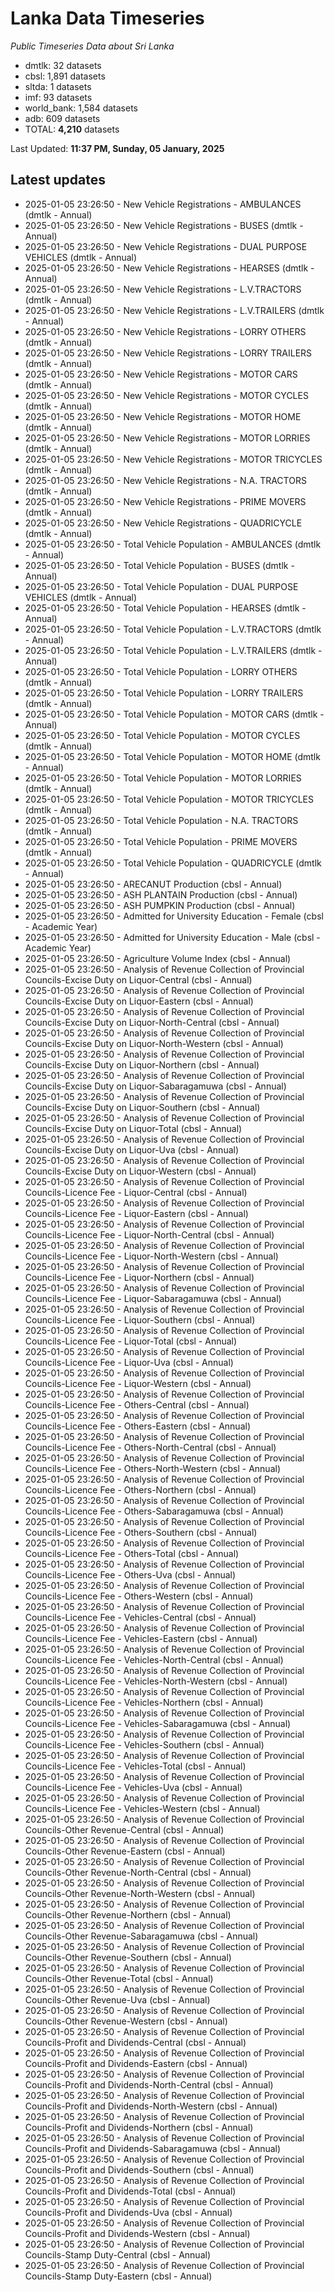 # Lanka Data Timeseries
*Public Timeseries Data about Sri Lanka*

* dmtlk: 32 datasets
* cbsl: 1,891 datasets
* sltda: 1 datasets
* imf: 93 datasets
* world_bank: 1,584 datasets
* adb: 609 datasets
* TOTAL: **4,210** datasets

Last Updated: **11:37 PM, Sunday, 05 January, 2025**

## Latest updates

* 2025-01-05 23:26:50 - New Vehicle Registrations - AMBULANCES (dmtlk - Annual)
* 2025-01-05 23:26:50 - New Vehicle Registrations - BUSES (dmtlk - Annual)
* 2025-01-05 23:26:50 - New Vehicle Registrations - DUAL PURPOSE VEHICLES (dmtlk - Annual)
* 2025-01-05 23:26:50 - New Vehicle Registrations - HEARSES (dmtlk - Annual)
* 2025-01-05 23:26:50 - New Vehicle Registrations - L.V.TRACTORS (dmtlk - Annual)
* 2025-01-05 23:26:50 - New Vehicle Registrations - L.V.TRAILERS (dmtlk - Annual)
* 2025-01-05 23:26:50 - New Vehicle Registrations - LORRY OTHERS (dmtlk - Annual)
* 2025-01-05 23:26:50 - New Vehicle Registrations - LORRY TRAILERS (dmtlk - Annual)
* 2025-01-05 23:26:50 - New Vehicle Registrations - MOTOR CARS (dmtlk - Annual)
* 2025-01-05 23:26:50 - New Vehicle Registrations - MOTOR CYCLES (dmtlk - Annual)
* 2025-01-05 23:26:50 - New Vehicle Registrations - MOTOR HOME (dmtlk - Annual)
* 2025-01-05 23:26:50 - New Vehicle Registrations - MOTOR LORRIES (dmtlk - Annual)
* 2025-01-05 23:26:50 - New Vehicle Registrations - MOTOR TRICYCLES (dmtlk - Annual)
* 2025-01-05 23:26:50 - New Vehicle Registrations - N.A. TRACTORS (dmtlk - Annual)
* 2025-01-05 23:26:50 - New Vehicle Registrations - PRIME MOVERS (dmtlk - Annual)
* 2025-01-05 23:26:50 - New Vehicle Registrations - QUADRICYCLE (dmtlk - Annual)
* 2025-01-05 23:26:50 - Total Vehicle Population - AMBULANCES (dmtlk - Annual)
* 2025-01-05 23:26:50 - Total Vehicle Population - BUSES (dmtlk - Annual)
* 2025-01-05 23:26:50 - Total Vehicle Population - DUAL PURPOSE VEHICLES (dmtlk - Annual)
* 2025-01-05 23:26:50 - Total Vehicle Population - HEARSES (dmtlk - Annual)
* 2025-01-05 23:26:50 - Total Vehicle Population - L.V.TRACTORS (dmtlk - Annual)
* 2025-01-05 23:26:50 - Total Vehicle Population - L.V.TRAILERS (dmtlk - Annual)
* 2025-01-05 23:26:50 - Total Vehicle Population - LORRY OTHERS (dmtlk - Annual)
* 2025-01-05 23:26:50 - Total Vehicle Population - LORRY TRAILERS (dmtlk - Annual)
* 2025-01-05 23:26:50 - Total Vehicle Population - MOTOR CARS (dmtlk - Annual)
* 2025-01-05 23:26:50 - Total Vehicle Population - MOTOR CYCLES (dmtlk - Annual)
* 2025-01-05 23:26:50 - Total Vehicle Population - MOTOR HOME (dmtlk - Annual)
* 2025-01-05 23:26:50 - Total Vehicle Population - MOTOR LORRIES (dmtlk - Annual)
* 2025-01-05 23:26:50 - Total Vehicle Population - MOTOR TRICYCLES (dmtlk - Annual)
* 2025-01-05 23:26:50 - Total Vehicle Population - N.A. TRACTORS (dmtlk - Annual)
* 2025-01-05 23:26:50 - Total Vehicle Population - PRIME MOVERS (dmtlk - Annual)
* 2025-01-05 23:26:50 - Total Vehicle Population - QUADRICYCLE (dmtlk - Annual)
* 2025-01-05 23:26:50 - ARECANUT Production (cbsl - Annual)
* 2025-01-05 23:26:50 - ASH PLANTAIN Production (cbsl - Annual)
* 2025-01-05 23:26:50 - ASH PUMPKIN Production (cbsl - Annual)
* 2025-01-05 23:26:50 - Admitted for University Education - Female (cbsl - Academic Year)
* 2025-01-05 23:26:50 - Admitted for University Education - Male (cbsl - Academic Year)
* 2025-01-05 23:26:50 - Agriculture Volume Index (cbsl - Annual)
* 2025-01-05 23:26:50 - Analysis of Revenue Collection of Provincial Councils-Excise Duty on Liquor-Central (cbsl - Annual)
* 2025-01-05 23:26:50 - Analysis of Revenue Collection of Provincial Councils-Excise Duty on Liquor-Eastern (cbsl - Annual)
* 2025-01-05 23:26:50 - Analysis of Revenue Collection of Provincial Councils-Excise Duty on Liquor-North-Central (cbsl - Annual)
* 2025-01-05 23:26:50 - Analysis of Revenue Collection of Provincial Councils-Excise Duty on Liquor-North-Western (cbsl - Annual)
* 2025-01-05 23:26:50 - Analysis of Revenue Collection of Provincial Councils-Excise Duty on Liquor-Northern (cbsl - Annual)
* 2025-01-05 23:26:50 - Analysis of Revenue Collection of Provincial Councils-Excise Duty on Liquor-Sabaragamuwa (cbsl - Annual)
* 2025-01-05 23:26:50 - Analysis of Revenue Collection of Provincial Councils-Excise Duty on Liquor-Southern (cbsl - Annual)
* 2025-01-05 23:26:50 - Analysis of Revenue Collection of Provincial Councils-Excise Duty on Liquor-Total (cbsl - Annual)
* 2025-01-05 23:26:50 - Analysis of Revenue Collection of Provincial Councils-Excise Duty on Liquor-Uva (cbsl - Annual)
* 2025-01-05 23:26:50 - Analysis of Revenue Collection of Provincial Councils-Excise Duty on Liquor-Western (cbsl - Annual)
* 2025-01-05 23:26:50 - Analysis of Revenue Collection of Provincial Councils-Licence Fee - Liquor-Central (cbsl - Annual)
* 2025-01-05 23:26:50 - Analysis of Revenue Collection of Provincial Councils-Licence Fee - Liquor-Eastern (cbsl - Annual)
* 2025-01-05 23:26:50 - Analysis of Revenue Collection of Provincial Councils-Licence Fee - Liquor-North-Central (cbsl - Annual)
* 2025-01-05 23:26:50 - Analysis of Revenue Collection of Provincial Councils-Licence Fee - Liquor-North-Western (cbsl - Annual)
* 2025-01-05 23:26:50 - Analysis of Revenue Collection of Provincial Councils-Licence Fee - Liquor-Northern (cbsl - Annual)
* 2025-01-05 23:26:50 - Analysis of Revenue Collection of Provincial Councils-Licence Fee - Liquor-Sabaragamuwa (cbsl - Annual)
* 2025-01-05 23:26:50 - Analysis of Revenue Collection of Provincial Councils-Licence Fee - Liquor-Southern (cbsl - Annual)
* 2025-01-05 23:26:50 - Analysis of Revenue Collection of Provincial Councils-Licence Fee - Liquor-Total (cbsl - Annual)
* 2025-01-05 23:26:50 - Analysis of Revenue Collection of Provincial Councils-Licence Fee - Liquor-Uva (cbsl - Annual)
* 2025-01-05 23:26:50 - Analysis of Revenue Collection of Provincial Councils-Licence Fee - Liquor-Western (cbsl - Annual)
* 2025-01-05 23:26:50 - Analysis of Revenue Collection of Provincial Councils-Licence Fee - Others-Central (cbsl - Annual)
* 2025-01-05 23:26:50 - Analysis of Revenue Collection of Provincial Councils-Licence Fee - Others-Eastern (cbsl - Annual)
* 2025-01-05 23:26:50 - Analysis of Revenue Collection of Provincial Councils-Licence Fee - Others-North-Central (cbsl - Annual)
* 2025-01-05 23:26:50 - Analysis of Revenue Collection of Provincial Councils-Licence Fee - Others-North-Western (cbsl - Annual)
* 2025-01-05 23:26:50 - Analysis of Revenue Collection of Provincial Councils-Licence Fee - Others-Northern (cbsl - Annual)
* 2025-01-05 23:26:50 - Analysis of Revenue Collection of Provincial Councils-Licence Fee - Others-Sabaragamuwa (cbsl - Annual)
* 2025-01-05 23:26:50 - Analysis of Revenue Collection of Provincial Councils-Licence Fee - Others-Southern (cbsl - Annual)
* 2025-01-05 23:26:50 - Analysis of Revenue Collection of Provincial Councils-Licence Fee - Others-Total (cbsl - Annual)
* 2025-01-05 23:26:50 - Analysis of Revenue Collection of Provincial Councils-Licence Fee - Others-Uva (cbsl - Annual)
* 2025-01-05 23:26:50 - Analysis of Revenue Collection of Provincial Councils-Licence Fee - Others-Western (cbsl - Annual)
* 2025-01-05 23:26:50 - Analysis of Revenue Collection of Provincial Councils-Licence Fee - Vehicles-Central (cbsl - Annual)
* 2025-01-05 23:26:50 - Analysis of Revenue Collection of Provincial Councils-Licence Fee - Vehicles-Eastern (cbsl - Annual)
* 2025-01-05 23:26:50 - Analysis of Revenue Collection of Provincial Councils-Licence Fee - Vehicles-North-Central (cbsl - Annual)
* 2025-01-05 23:26:50 - Analysis of Revenue Collection of Provincial Councils-Licence Fee - Vehicles-North-Western (cbsl - Annual)
* 2025-01-05 23:26:50 - Analysis of Revenue Collection of Provincial Councils-Licence Fee - Vehicles-Northern (cbsl - Annual)
* 2025-01-05 23:26:50 - Analysis of Revenue Collection of Provincial Councils-Licence Fee - Vehicles-Sabaragamuwa (cbsl - Annual)
* 2025-01-05 23:26:50 - Analysis of Revenue Collection of Provincial Councils-Licence Fee - Vehicles-Southern (cbsl - Annual)
* 2025-01-05 23:26:50 - Analysis of Revenue Collection of Provincial Councils-Licence Fee - Vehicles-Total (cbsl - Annual)
* 2025-01-05 23:26:50 - Analysis of Revenue Collection of Provincial Councils-Licence Fee - Vehicles-Uva (cbsl - Annual)
* 2025-01-05 23:26:50 - Analysis of Revenue Collection of Provincial Councils-Licence Fee - Vehicles-Western (cbsl - Annual)
* 2025-01-05 23:26:50 - Analysis of Revenue Collection of Provincial Councils-Other Revenue-Central (cbsl - Annual)
* 2025-01-05 23:26:50 - Analysis of Revenue Collection of Provincial Councils-Other Revenue-Eastern (cbsl - Annual)
* 2025-01-05 23:26:50 - Analysis of Revenue Collection of Provincial Councils-Other Revenue-North-Central (cbsl - Annual)
* 2025-01-05 23:26:50 - Analysis of Revenue Collection of Provincial Councils-Other Revenue-North-Western (cbsl - Annual)
* 2025-01-05 23:26:50 - Analysis of Revenue Collection of Provincial Councils-Other Revenue-Northern (cbsl - Annual)
* 2025-01-05 23:26:50 - Analysis of Revenue Collection of Provincial Councils-Other Revenue-Sabaragamuwa (cbsl - Annual)
* 2025-01-05 23:26:50 - Analysis of Revenue Collection of Provincial Councils-Other Revenue-Southern (cbsl - Annual)
* 2025-01-05 23:26:50 - Analysis of Revenue Collection of Provincial Councils-Other Revenue-Total (cbsl - Annual)
* 2025-01-05 23:26:50 - Analysis of Revenue Collection of Provincial Councils-Other Revenue-Uva (cbsl - Annual)
* 2025-01-05 23:26:50 - Analysis of Revenue Collection of Provincial Councils-Other Revenue-Western (cbsl - Annual)
* 2025-01-05 23:26:50 - Analysis of Revenue Collection of Provincial Councils-Profit and Dividends-Central (cbsl - Annual)
* 2025-01-05 23:26:50 - Analysis of Revenue Collection of Provincial Councils-Profit and Dividends-Eastern (cbsl - Annual)
* 2025-01-05 23:26:50 - Analysis of Revenue Collection of Provincial Councils-Profit and Dividends-North-Central (cbsl - Annual)
* 2025-01-05 23:26:50 - Analysis of Revenue Collection of Provincial Councils-Profit and Dividends-North-Western (cbsl - Annual)
* 2025-01-05 23:26:50 - Analysis of Revenue Collection of Provincial Councils-Profit and Dividends-Northern (cbsl - Annual)
* 2025-01-05 23:26:50 - Analysis of Revenue Collection of Provincial Councils-Profit and Dividends-Sabaragamuwa (cbsl - Annual)
* 2025-01-05 23:26:50 - Analysis of Revenue Collection of Provincial Councils-Profit and Dividends-Southern (cbsl - Annual)
* 2025-01-05 23:26:50 - Analysis of Revenue Collection of Provincial Councils-Profit and Dividends-Total (cbsl - Annual)
* 2025-01-05 23:26:50 - Analysis of Revenue Collection of Provincial Councils-Profit and Dividends-Uva (cbsl - Annual)
* 2025-01-05 23:26:50 - Analysis of Revenue Collection of Provincial Councils-Profit and Dividends-Western (cbsl - Annual)
* 2025-01-05 23:26:50 - Analysis of Revenue Collection of Provincial Councils-Stamp Duty-Central (cbsl - Annual)
* 2025-01-05 23:26:50 - Analysis of Revenue Collection of Provincial Councils-Stamp Duty-Eastern (cbsl - Annual)